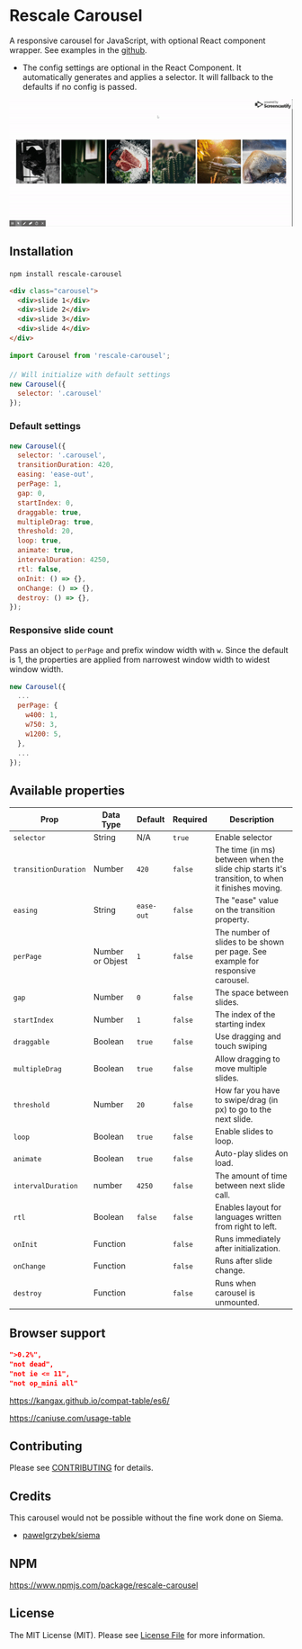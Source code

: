 # Rescale Carousel

A responsive carousel for JavaScript, with optional React component wrapper. See examples in the [github](https://github.com/jameygleason/rescale-carousel/tree/master/examples).

* The config settings are optional in the React Component. It automatically generates and applies a selector. It will fallback to the defaults if no config is passed.

[![rescale-carousel demo](docs/assets/demo.gif)](https://www.youtube.com/watch?v=vvPyo-rluss)

## Installation

`npm install rescale-carousel`

```html
<div class="carousel">
  <div>slide 1</div>
  <div>slide 2</div>
  <div>slide 3</div>
  <div>slide 4</div>
</div>
```

```js
import Carousel from 'rescale-carousel';

// Will initialize with default settings
new Carousel({
  selector: '.carousel'
});
```

### Default settings

```js
new Carousel({
  selector: '.carousel',
  transitionDuration: 420,
  easing: 'ease-out',
  perPage: 1,
  gap: 0,
  startIndex: 0,
  draggable: true,
  multipleDrag: true,
  threshold: 20,
  loop: true,
  animate: true,
  intervalDuration: 4250,
  rtl: false,
  onInit: () => {},
  onChange: () => {},
  destroy: () => {},
});
```

### Responsive slide count

Pass an object to `perPage` and prefix window width with `w`. Since the default is 1, the properties are applied from narrowest window width to widest window width.

```js
new Carousel({
  ...
  perPage: {
    w400: 1,
    w750: 3,
    w1200: 5,
  },
  ...
});
```

## Available properties

Prop                 | Data Type  | Default   | Required  | Description
-------------------  | ---------- | --------- | -------   | -----------
`selector`           | String     | N/A       | `true`    | Enable selector
`transitionDuration` | Number     | `420`     | `false`   | The time (in ms) between when the slide chip starts it's transition, to when it finishes moving.
`easing`             | String     | `ease-out`| `false`   | The "ease" value on the transition property.
`perPage`           | Number or Objest | `1`  | `false`   | The number of slides to be shown per page. See example for responsive carousel.
`gap`               | Number      | `0`    | `false`   | The space between slides.
`startIndex`        | Number      | `1`    | `false`   | The index of the starting index
`draggable`         | Boolean     | `true` | `false`   | Use dragging and touch swiping
`multipleDrag`      | Boolean     | `true` | `false`   | Allow dragging to move multiple slides.
`threshold`         | Number      | `20`   | `false`   | How far you have to swipe/drag (in px) to go to the next slide.
`loop`              | Boolean     | `true`   | `false` | Enable slides to loop.
`animate`           | Boolean     | `true`   | `false` | Auto-play slides on load.
`intervalDuration`  | number      | `4250`   | `false` | The amount of time between next slide call.
`rtl`               | Boolean     | `false`  | `false`   | Enables layout for languages written from right to left.
`onInit`             | Function   |          | `false`   | Runs immediately after initialization.
`onChange`           | Function   |          | `false`   | Runs after slide change.
`destroy`            | Function   |          | `false`   | Runs when carousel is unmounted.

## Browser support

```json
">0.2%",
"not dead",
"not ie <= 11",
"not op_mini all"
```

https://kangax.github.io/compat-table/es6/

https://caniuse.com/usage-table

## Contributing

Please see [CONTRIBUTING](CONTRIBUTING.md) for details.

## Credits

This carousel would not be possible without the fine work done on Siema.

* [pawelgrzybek/siema](https://github.com/pawelgrzybek/siema)

## NPM

https://www.npmjs.com/package/rescale-carousel

## License

The MIT License (MIT). Please see [License File](LICENSE.md) for more information.